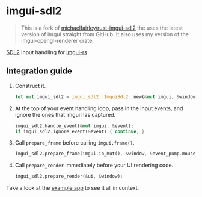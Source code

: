 # imgui-sdl2

> This is a fork of [michaelfairley/rust-imgui-sdl2](https://github.com/michaelfairley/rust-imgui-sdl2)
> the uses the latest version of imgui straight from GitHub.
> It also uses my version of the imgui-opengl-renderer crate.

[SDL2](https://github.com/Rust-SDL2/rust-sdl2) Input handling for [imgui-rs](https://github.com/Gekkio/imgui-rs)

## Integration guide

1. Construct it.
   ```rust
   let mut imgui_sdl2 = imgui_sdl2::ImguiSdl2::new(&mut imgui, &window);
   ```
2. At the top of your event handling loop, pass in the input events, and ignore the ones that imgui has captured.
   ```rust
   imgui_sdl2.handle_event(&mut imgui, &event);
   if imgui_sdl2.ignore_event(&event) { continue; }
   ```
3. Call `prepare_frame` before calling `imgui.frame()`.
   ```rust
   imgui_sdl2.prepare_frame(imgui.io_mut(), &window, &event_pump.mouse_state());
   ```
4. Call `prepare_render` immediately before your UI rendering code.
   ```rust
   imgui_sdl2.prepare_render(&ui, &window);
   ```

Take a look at the [example app](./examples/demo.rs) to see it all in context.
